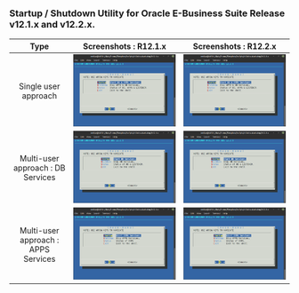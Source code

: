 ### Startup / Shutdown Utility for Oracle E-Business Suite Release v12.1.x and v12.2.x.

Type | Screenshots : R12.1.x | Screenshots : R12.2.x
:--------------------:|:--------------------:|:---------------------:
Single user approach|![Alt text](images/r12.1.x/ebs-121x-snsu.png "Single user approach" )|![Alt text](images/r12.2.x/ebs-122x-snsu.png "Single user approach")
Multi-user approach : DB Services|![Alt text](images/r12.1.x/ebs-121x-mnmu-db.png "Multi-user approach : DB Services")|![Alt text](images/r12.2.x/ebs-122x-mnmu-db.png "Multi-user approach : DB Services")
Multi-user approach : APPS Services|![Alt text](images/r12.1.x/ebs-121x-mnmu-apps.png "Multi-user approach : APPS Services")|![Alt text](images/r12.2.x/ebs-122x-mnmu-apps.png "Multi-user approach : APPS Services")